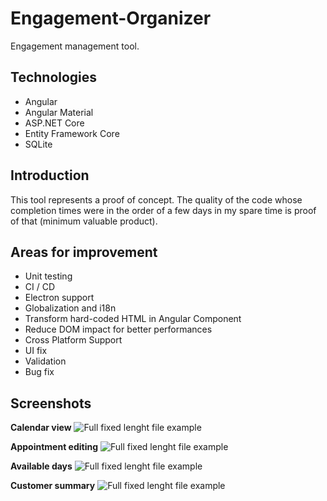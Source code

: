 # Engagement-Organizer
Engagement management tool. 

Technologies
--------
- Angular
- Angular Material
- ASP.NET Core
- Entity Framework Core
- SQLite


Introduction
--------
This tool represents a proof of concept. The quality of the code whose completion times were in the order of a few days in my spare time is proof of that (minimum valuable product).


Areas for improvement
--------
- Unit testing
- CI / CD
- Electron support
- Globalization and i18n
- Transform hard-coded HTML in Angular Component
- Reduce DOM impact for better performances
- Cross Platform Support
- UI fix
- Validation
- Bug fix


Screenshots
--------

**Calendar view**
![Full fixed lenght file example](https://raw.github.com/liguori/Engagement-Organizer/master/docs/CalendarView.png)

**Appointment editing**
![Full fixed lenght file example](https://raw.github.com/liguori/Engagement-Organizer/master/docs/AppointmentEditing.png)

**Available days**
![Full fixed lenght file example](https://raw.github.com/liguori/Engagement-Organizer/master/docs/AvailableDays.png)

**Customer summary**
![Full fixed lenght file example](https://raw.github.com/liguori/Engagement-Organizer/master/docs/CustomerSummary.png)